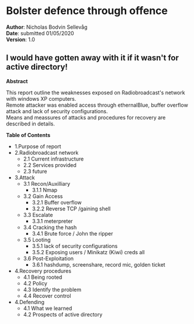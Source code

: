 Bolster defence through offence
===============================

**Author**: Nicholas Bodvin Sellevåg  
**Date**: submitted 01/05/2020  
**Version**: 1.0  





I would have gotten away with it if it wasn't for active directory!
-------------------------------------------------------------------
**Abstract**  

This report outline the weaknesses exposed on Radiobroadcast's network with windows XP computers.  
Remote attacker was enabled access through ethernalBlue, buffer overflow attack and lack of security configurations.  
Means and meassures of attacks and procedures for recovery are described in details.  

**Table of Contents**  
* 1.Purpose of report  
* 2.Radiobroadcast network  
  * 2.1 Current infrastructure
  * 2.2 Services provided
  * 2.3 future 
* 3.Attack  
  * 3.1 Recon/Auxilliary  
    * 3.1.1 Nmap
  * 3.2 Gain Access  
    * 3.2.1 Buffer overflow
    * 3.2.2 Reverse TCP /gaining shell
  * 3.3 Escalate  
    * 3.3.1 meterpreter
  * 3.4 Cracking the hash  
    * 3.4.1 Brute force / John the ripper
  * 3.5 Looting  
    * 3.5.1 lack of security configurations
    * 3.5.2 Exposing users / Minikatz (Kiwi) creds all
  * 3.6 Post-Exploitation  
    * 3.6.1 hashdump, screenshare, record mic, golden ticket
* 4.Recovery procedures
  * 4.1 Being rooted
  * 4.2 Policy
  * 4.3 Identify the problem
  * 4.4 Recover control
* 4.Defending 
  * 4.1 What we learned
  * 4.2 Prospects of active directory
  
